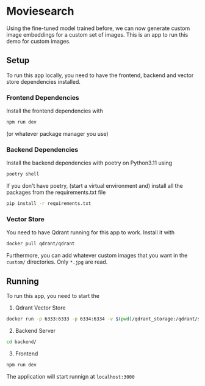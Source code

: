 # Moviesearch

Using the fine-tuned model trained before, we can now generate custom image embeddings for a custom set of images. This is an app to run this demo for custom images.

## Setup

To run this app locally, you need to have the frontend, backend and vector store dependencies installed.

### Frontend Dependencies

Install the frontend dependencies with

```bash
npm run dev
```

(or whatever package manager you use)

### Backend Dependencies

Install the backend dependencies with poetry on Python3.11 using

```bash
poetry shell
```

If you don't have poetry, (start a virtual environment and) install all the packages from the requirements.txt file

```bash
pip install -r requirements.txt
```

### Vector Store

You need to have Qdrant running for this app to work. Install it with

```bash
docker pull qdrant/qdrant
```

Furthermore, you can add whatever custom images that you want in the `custom/` directories. Only `*.jpg` are read.


## Running

To run this app, you need to start the

1. Qdrant Vector Store

```bash
docker run -p 6333:6333 -p 6334:6334 -v $(pwd)/qdrant_storage:/qdrant/storage:z -e QDRANT__SERVICE__GRPC_PORT="6334" qdrant/qdrant```
```

2. Backend Server

```bash
cd backend/
```

3. Frontend

```bash
npm run dev
```

The application will start runnign at `localhost:3000`


